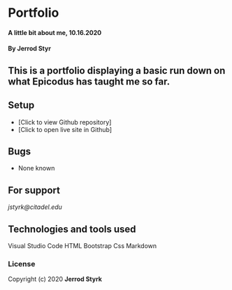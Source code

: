 # **Portfolio**

#### A little bit about me, 10.16.2020

#### **By Jerrod Styr**

## This is a portfolio displaying a basic run down on what Epicodus has taught me so far.

## Setup

* [Click to view Github repository]
* [Click to open live site in Github]

## Bugs

* None known

## For support

_jstyrk@citadel.edu_

## Technologies and tools used

Visual Studio Code
HTML
Bootstrap
Css
Markdown

### License

Copyright (c) 2020 **Jerrod Styrk**